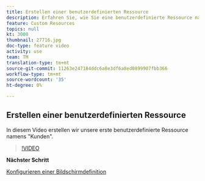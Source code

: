 ```yaml
---
title: Erstellen einer benutzerdefinierten Ressource
description: Erfahren Sie, wie Sie eine benutzerdefinierte Ressource namens "Kunden"erstellen.
feature: Custom Resources
topics: null
kt: 3000
thumbnail: 27716.jpg
doc-type: feature video
activity: use
team: TM
translation-type: tm+mt
source-git-commit: 11263e247184ddc6a8e3df6a8ed0899907fbb366
workflow-type: tm+mt
source-wordcount: '35'
ht-degree: 0%

---
```



## Erstellen einer benutzerdefinierten Ressource

In diesem Video erstellen wir unsere erste benutzerdefinierte Ressource namens &quot;Kunden&quot;.

>[!VIDEO](https://video.tv.adobe.com/v/27716?quality=9)

**Nächster Schritt**

[Konfigurieren einer Bildschirmdefinition](./configuring-a-screen-definition-for-a-custom-resource.md)
